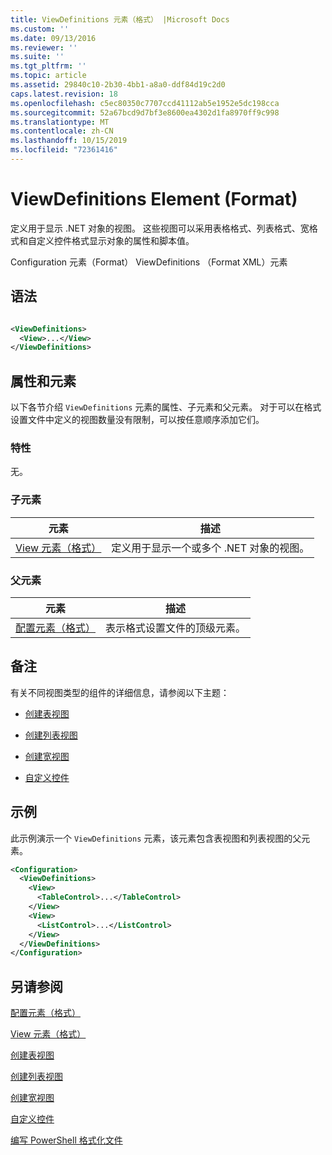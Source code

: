 ```yaml
---
title: ViewDefinitions 元素（格式） |Microsoft Docs
ms.custom: ''
ms.date: 09/13/2016
ms.reviewer: ''
ms.suite: ''
ms.tgt_pltfrm: ''
ms.topic: article
ms.assetid: 29840c10-2b30-4bb1-a8a0-ddf84d19c2d0
caps.latest.revision: 18
ms.openlocfilehash: c5ec80350c7707ccd41112ab5e1952e5dc198cca
ms.sourcegitcommit: 52a67bcd9d7bf3e8600ea4302d1fa8970ff9c998
ms.translationtype: MT
ms.contentlocale: zh-CN
ms.lasthandoff: 10/15/2019
ms.locfileid: "72361416"
---
```

# <a name="viewdefinitions-element-format"></a>ViewDefinitions Element (Format)

定义用于显示 .NET 对象的视图。 这些视图可以采用表格格式、列表格式、宽格式和自定义控件格式显示对象的属性和脚本值。

Configuration 元素（Format） ViewDefinitions （Format XML）元素

## <a name="syntax"></a>语法

```xml

<ViewDefinitions>
  <View>...</View>
</ViewDefinitions>
```

## <a name="attributes-and-elements"></a>属性和元素

以下各节介绍 `ViewDefinitions` 元素的属性、子元素和父元素。 对于可以在格式设置文件中定义的视图数量没有限制，可以按任意顺序添加它们。

### <a name="attributes"></a>特性

无。

### <a name="child-elements"></a>子元素

|元素|描述|
|-------------|-----------------|
|[View 元素（格式）](./view-element-format.md)|定义用于显示一个或多个 .NET 对象的视图。|

### <a name="parent-elements"></a>父元素

|元素|描述|
|-------------|-----------------|
|[配置元素（格式）](./configuration-element-format.md)|表示格式设置文件的顶级元素。|

## <a name="remarks"></a>备注

有关不同视图类型的组件的详细信息，请参阅以下主题：

- [创建表视图](./creating-a-table-view.md)

- [创建列表视图](./creating-a-list-view.md)

- [创建宽视图](./creating-a-wide-view.md)

- [自定义控件](./creating-custom-controls.md)

## <a name="example"></a>示例

此示例演示一个 `ViewDefinitions` 元素，该元素包含表视图和列表视图的父元素。

```xml
<Configuration>
  <ViewDefinitions>
    <View>
      <TableControl>...</TableControl>
    </View>
    <View>
      <ListControl>...</ListControl>
    </View>
  </ViewDefinitions>
</Configuration>
```

## <a name="see-also"></a>另请参阅

[配置元素（格式）](./configuration-element-format.md)

[View 元素（格式）](./view-element-format.md)

[创建表视图](./creating-a-table-view.md)

[创建列表视图](./creating-a-list-view.md)

[创建宽视图](./creating-a-wide-view.md)

[自定义控件](./creating-custom-controls.md)

[编写 PowerShell 格式化文件](./writing-a-powershell-formatting-file.md)
